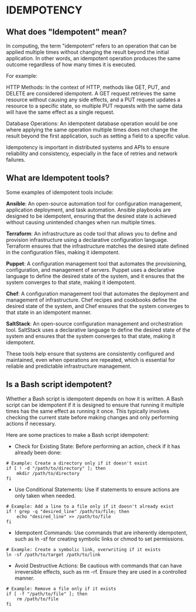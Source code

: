 # IDEMPOTENCY


## What does "Idempotent" mean?

In computing, the term "idempotent" refers to an operation that can be applied multiple times without changing the result beyond the initial application. In other words, an idempotent operation produces the same outcome regardless of how many times it is executed.

For example:

HTTP Methods: In the context of HTTP, methods like GET, PUT, and DELETE are considered idempotent. A GET request retrieves the same resource without causing any side effects, and a PUT request updates a resource to a specific state, so multiple PUT requests with the same data will have the same effect as a single request.

Database Operations: An idempotent database operation would be one where applying the same operation multiple times does not change the result beyond the first application, such as setting a field to a specific value.

Idempotency is important in distributed systems and APIs to ensure reliability and consistency, especially in the face of retries and network failures.


## What are Idempotent tools?

Some examples of idempotent tools include:

**Ansible**: An open-source automation tool for configuration management, application deployment, and task automation. Ansible playbooks are designed to be idempotent, ensuring that the desired state is achieved without causing unintended changes when run multiple times.

**Terraform**: An infrastructure as code tool that allows you to define and provision infrastructure using a declarative configuration language. Terraform ensures that the infrastructure matches the desired state defined in the configuration files, making it idempotent.

**Puppet**: A configuration management tool that automates the provisioning, configuration, and management of servers. Puppet uses a declarative language to define the desired state of the system, and it ensures that the system converges to that state, making it idempotent.

**Chef**: A configuration management tool that automates the deployment and management of infrastructure. Chef recipes and cookbooks define the desired state of the system, and Chef ensures that the system converges to that state in an idempotent manner.

**SaltStack**: An open-source configuration management and orchestration tool. SaltStack uses a declarative language to define the desired state of the system and ensures that the system converges to that state, making it idempotent.

These tools help ensure that systems are consistently configured and maintained, even when operations are repeated, which is essential for reliable and predictable infrastructure management.

## Is a Bash script idempotent?

Whether a Bash script is idempotent depends on how it is written. A Bash script can be idempotent if it is designed to ensure that running it multiple times has the same effect as running it once. This typically involves checking the current state before making changes and only performing actions if necessary.

Here are some practices to make a Bash script idempotent:

- Check for Existing State: Before performing an action, check if it has already been done:
```
# Example: Create a directory only if it doesn't exist
if [ ! -d "/path/to/directory" ]; then
    mkdir /path/to/directory
fi
```

- Use Conditional Statements: Use if statements to ensure actions are only taken when needed.
```
# Example: Add a line to a file only if it doesn't already exist
if ! grep -q "desired_line" /path/to/file; then
    echo "desired_line" >> /path/to/file
fi
```

- Idempotent Commands: Use commands that are inherently idempotent, such as ln -sf for creating symbolic links or chmod to set permissions.
```
# Example: Create a symbolic link, overwriting if it exists
ln -sf /path/to/target /path/to/link
```

- Avoid Destructive Actions: Be cautious with commands that can have irreversible effects, such as rm -rf. Ensure they are used in a controlled manner.
```
# Example: Remove a file only if it exists
if [ -f "/path/to/file" ]; then
    rm /path/to/file
fi


